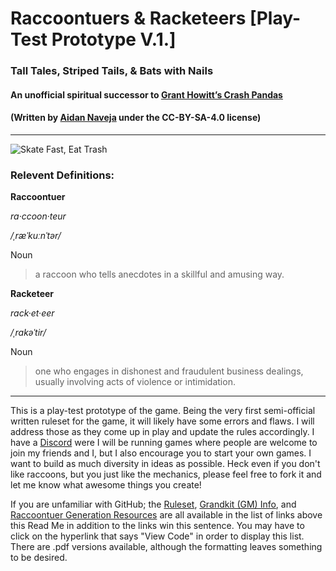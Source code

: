 # __Raccoontuers & Racketeers__ [Play-Test Prototype V.1.]
### Tall Tales, Striped Tails, & Bats with Nails
#### An unofficial spiritual successor to [Grant Howitt’s Crash Pandas](https://www.patreon.com/posts/crash-pandas-20172582)
#### (Written by [Aidan Naveja](https://twitter.com/phottache) under the CC-BY-SA-4.0 license)
---



![Skate Fast, Eat Trash](Art/Internet_Memes/skatefasteattrash.jpg)



### Relevent Definitions:



__Raccoontuer__


_ra·ccoon·teur_  


_/ˌræˈkuːnˈtər/_  


Noun


>a raccoon who tells anecdotes in a skillful and amusing way.



__Racketeer__


_rack·et·eer_


_/ˌrakəˈtir/_


Noun


>one who engages in dishonest and fraudulent business dealings, usually involving acts of violence or intimidation.



---



This is a play-test prototype of the game.
Being the very first semi-official written ruleset for the game, it will likely have some errors and flaws.
I will address those as they come up in play and update the rules accordingly.
I have a [Discord](https://discord.gg/ypxHt6C) were I will be running games where people are welcome to join my friends and I, but I also encourage you to start your own games.
I want to build as much diversity in ideas as possible.
Heck even if you don't like raccoons, but you just like the mechanics, please feel free to fork it and let me know what awesome things you create!

If you are unfamiliar with GitHub; the [Ruleset](https://github.com/narf9995/Raccoonteurs-Racketeers/blob/master/Rules%20-%20Markdown/Rules.md), [Grandkit (GM) Info](https://github.com/narf9995/Raccoonteurs-Racketeers/blob/master/Rules%20-%20Markdown/Grandkit-Info.md), and [Raccoontuer Generation Resources](https://github.com/narf9995/Raccoonteurs-Racketeers/tree/master/Resources) are all available in the list of links above this Read Me in addition to the links win this sentence.
You may have to click on the hyperlink that says "View Code" in order to display this list.
There are .pdf versions available, although the formatting leaves something to be desired.
